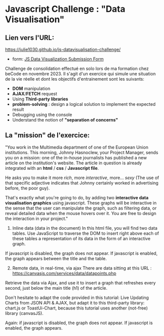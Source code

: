 # Javascript Challenge : "Data Visualisation"
## Lien vers l'URL:
https://julie1030.github.io/js-datavisualisation-challenge/
- form: [JS Data Visualization Submission Form](/)
  
Challenge de consolidation effectué en solo lors de ma formation chez beCode en novembre 2023. 
Il s'agit d'un exercice qui simule une situation de la vie réelle et dont les objectifs d'entrainement sont les suivants:
- **DOM** manipulation
- **AJAX**/**FETCH** request
- Using **Third-party libraries**
- **problem-solving** : design a logical solution to implement the expected result
- Debugging using the console
- Understand the notion of **"separation of concerns"**

## La "mission" de l'exercice:

"You work in the Multimedia department of one of the European Union institutions. This morning, Johnny Hasnoclew, your Project Manager, sends you on a mission: one of the in-house journalists has published a new article on the institution's website. The article in question is already integrated with an **html** / **css** / **Javascript file**.

He asks you to make it more _rich_, more _interactive_, more... _sexy_ (The use of that specific adjective indicates that Johnny certainly worked in advertising before, the poor guy).

That's exactly what you're going to do, by adding two **interactive data visualisation graphics** using javascript. These graphs will be interactive in the sense that the user can manipulate the graph, such as filtering data, or reveal detailed data when the mouse hovers over it. You are free to design the interaction in your project."

1. Inline data (data in the document)
In this html file, you will find two data tables. Use JavaScript to traverse the DOM to insert right above each of these tables a representation of its data in the form of an interactive graph.

If javascript is disabled, the graph does not appear. If javascript is enabled, the graph appears between the title and the table.

2. Remote data, in real-time, via ajax
There are data sitting at this URL : https://canvasjs.com/services/data/datapoints.php

Retrieve the data via Ajax, and use it to insert a graph that refreshes every second, just below the main title (h1) of the article.

Don't hesitate to adapt the code provided in this tutorial: Live Updating Charts from JSON API & AJAX, but adapt it to this third-party library: chart.js or ToastUi-Chart, because this tutorial uses another (not-free) library (canvasJS).

Again: if javascript is disabled, the graph does not appear. If javascript is enabled, the graph appears.


